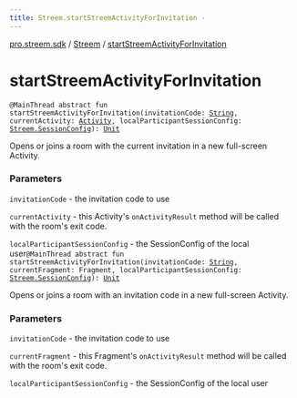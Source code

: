 ```yaml
---
title: Streem.startStreemActivityForInvitation - 
---
```


[pro.streem.sdk](../index.html) / [Streem](index.html) / [startStreemActivityForInvitation](./start-streem-activity-for-invitation.html)

# startStreemActivityForInvitation

`@MainThread abstract fun startStreemActivityForInvitation(invitationCode: `[`String`](https://kotlinlang.org/api/latest/jvm/stdlib/kotlin/-string/index.html)`, currentActivity: `[`Activity`](https://developer.android.com/reference/android/app/Activity.html)`, localParticipantSessionConfig: `[`Streem.SessionConfig`](-session-config/index.html)`): `[`Unit`](https://kotlinlang.org/api/latest/jvm/stdlib/kotlin/-unit/index.html)

Opens or joins a room with the current invitation in a new full-screen Activity.

### Parameters

`invitationCode` - the invitation code to use

`currentActivity` - this Activity's `onActivityResult` method will be called with the
room's exit code.

`localParticipantSessionConfig` - the SessionConfig of the local user`@MainThread abstract fun startStreemActivityForInvitation(invitationCode: `[`String`](https://kotlinlang.org/api/latest/jvm/stdlib/kotlin/-string/index.html)`, currentFragment: Fragment, localParticipantSessionConfig: `[`Streem.SessionConfig`](-session-config/index.html)`): `[`Unit`](https://kotlinlang.org/api/latest/jvm/stdlib/kotlin/-unit/index.html)

Opens or joins a room with an invitation code in a new full-screen Activity.

### Parameters

`invitationCode` - the invitation code to use

`currentFragment` - this Fragment's `onActivityResult` method will be called with the
room's exit code.

`localParticipantSessionConfig` - the SessionConfig of the local user